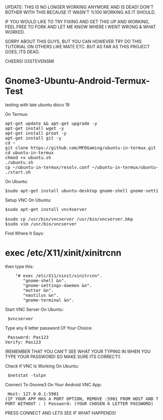UPDATE:
THIS IS NO LONGER WORKING ANYMORE AND IS DEAD!
DON'T BOTHER WITH THIS BECAUSE IT WASN'T %100 WORKING AS IT SHOULD.

IF YOU WOULD LIKE TO TRY FIXING AND GET THIS UP AND WORKING,
FEEL FREE TO FORK AND LET ME KNOW WHERE I WENT WRONG & WHAT WORKED.

SORRY ABOUT THIS GUYS,
BUT YOU CAN HOWEVER TRY DO THIS TUTORIAL ON OTHERS LIKE MATE ETC.
BUT AS FAR AS THIS PROJECT GOES,
ITS DEAD.

CHEERS!
03STEVENSMI




# Gnome3-Ubuntu-Android-Termux-Test
testing with late ubuntu disco 19

On Termux:
<pre>
apt-get update && apt-get upgrade -y
apt-get install wget -y
apt-get install proot -y
apt-get install git -y
cd ~
git clone https://github.com/MFDGaming/ubuntu-in-termux.git
cd ubuntu-in-termux
chmod +x ubuntu.sh
./ubuntu.sh
cp ~/ubuntu-in-termux/resolv.conf ~/ubuntu-in-termux/ubuntu-fs/etc/
./start.sh
</pre>

On Ubuntu:
<pre>
$sudo apt-get install ubuntu-desktop gnome-shell gnome-settings-daemon mutter nautilus gnome-terminal gnome-core
</pre>

Setup VNC On Ubuntu:
<pre>
$sudo apt-get install vnc4server

$sudo cp /usr/bin/vncserver /usr/bin/vncserver.bkp
$sudo vim /usr/bin/vncserver
</pre>

Find Where It Says: 
# exec /etc/X11/xinit/xinitrcnn

then type this:
<pre>
    "# exec /etc/X11/xinit/xinitrcnn".
       "gnome-shell &n".
       "gnome-settings-daemon &n".
       "mutter &n".
       "nautilus &n".
       "gnome-terminal &n".
</pre>
       
Start VNC Server On Ubuntu:
       <pre>
       $vncserver
       </pre>
       
Type any 6 letter password Of Your Choice:
       <pre>
       Password: Pas123
       Verify: Pas123
       </pre>
       (REMEMBER THAT YOU CAN'T SEE WHAT YOUR TYPING IN WHEN YOU TYPE YOUR PASSWORD! SO MAKE SURE ITS CORRECT!)
       
Check If VNC Is Working On Ubuntu:
       <pre>
       $netstat -tulpn
       </pre>
       
Connect To Gnome3 On Your Android VNC App:
       <pre>
       Host: 127.0.0.1:5901
       (IF YOUR APP HAS A PORT OPTION, REMOVE :5901 FROM HOST AND TYPE 5901 IN PORT WITHOUT : )
       Password: (YOUR CHOSEN 6 LETTER PASSWORD)
       </pre>
       
       
PRESS CONNECT AND LETS SEE IF WHAT HAPPENDS!
       
 
    
       
